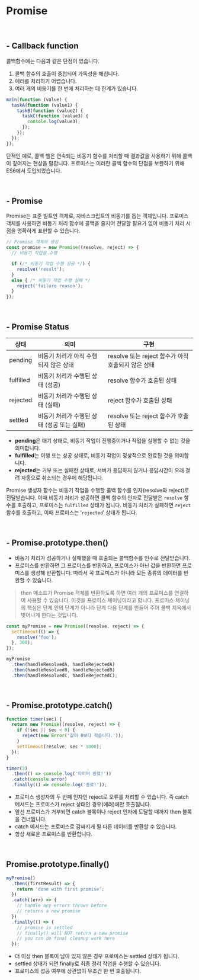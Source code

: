 # Promise

<br/>

## - Callback function

콜백함수에는 다음과 같은 단점이 있습니다.

1. 콜백 함수의 호출이 중첩되어 가독성을 해칩니다.
2. 에러를 처리하기 어렵습니다.
3. 여러 개의 비동기를 한 번에 처리하는 데 한계가 있습니다.

```js
main(function (value) {
  taskA(function (value1) {
    taskB(function (value2) {
      taskC(function (value3) {
        console.log(value3);
      });
    });
  });
});
```

단적인 예로, 콜백 헬은 연속되는 비동기 함수를 처리할 때 결과값을 사용하기 위해 콜백이 깊어지는 현상을 말합니다.
프로미스는 이러한 콜백 함수의 단점을 보완하기 위해 ES6에서 도입되었습니다.

<br/>

## - Promise

Promise는 표준 빌트인 객체로, 자바스크립트의 비동기를 돕는 객체입니다.
프로미스 객체를 사용하면 비동기 처리 함수에 콜백을 줄지어 전달할 필요가 없어 비동기 처리 시점을 명확하게 표현할 수 있습니다.

```js
// Promise 객체의 생성
const promise = new Promise((resolve, reject) => {
  // 비동기 작업을 수행

  if (/* 비동기 작업 수행 성공 */) {
    resolve('result');
  }
  else { /* 비동기 작업 수행 실패 */
    reject('failure reason');
  }
});
```

<br/>

## - Promise Status

| 상태      | 의미                                       | 구현                                               |
| --------- | ------------------------------------------ | -------------------------------------------------- |
| pending   | 비동기 처리가 아직 수행되지 않은 상태      | resolve 또는 reject 함수가 아직 호출되지 않은 상태 |
| fulfilled | 비동기 처리가 수행된 상태 (성공)           | resolve 함수가 호출된 상태                         |
| rejected  | 비동기 처리가 수행된 상태 (실패)           | reject 함수가 호출된 상태                          |
| settled   | 비동기 처리가 수행된 상태 (성공 또는 실패) | resolve 또는 reject 함수가 호출된 상태             |

- **pending**은 대기 상태로, 비동기 작업이 진행중이거나 작업을 실행할 수 없는 것을 의미합니다.
- **fulfilled**는 이행 또는 성공 상태로, 비동기 작업이 정상적으로 완료된 것을 의미합니다.
- **rejected**는 거부 또는 실패한 상태로, 서버가 응답하지 않거나 응답시간이 오래 걸려 자동으로 취소되는 경우에 해당됩니다.

Promise 생성자 함수는 비동기 작업을 수행할 콜백 함수를 인자(resolve와 reject)로 전달받습니다. 이때 비동기 처리가 성공하면 콜백 함수의 인자로 전달받은 `resolve` 함수를 호출하고, 프로미스는 `fulfilled` 상태가 됩니다. 비동기 처리가 실패하면 `reject` 함수를 호출하고, 이때 프로미스는 ‘`rejected`’ 상태가 됩니다.

<br/>

## - Promise.prototype.then()

- 비동기 처리가 성공하거나 실패했을 때 호출되는 콜백함수를 인수로 전달받습니다.
- 프로미스를 반환하면 그 프로미스를 반환하고, 프로미스가 아닌 값을 반환하면 프로미스를 생성해 반환합니다. 따라서 꼭 프로미스가 아니라 모든 종류의 데이터를 반환할 수 있습니다.

> then 메소드가 Promise 객체를 반환하도록 하면 여러 개의 프로미스를 연결하여 사용할 수 있습니다. 이것을 프로미스 체이닝이라고 합니다. 프로미스 체이닝의 핵심은 단계 안의 단계가 아니라 단계 다음 단계를 만들어 주어 콜백 지옥에서 벗어나게 한다는 것입니다.

```js
const myPromise = new Promise((resolve, reject) => {
  setTimeout(() => {
    resolve('foo');
  }, 300);
});

myPromise
  .then(handleResolvedA, handleRejectedA)
  .then(handleResolvedB, handleRejectedB)
  .then(handleResolvedC, handleRejectedC);
```

<br/>

## - Promise.prototype.catch()

```js
function timer(sec) {
  return new Promise((resolve, reject) => {
    if (!sec || sec < 0) {
      reject(new Error('값이 0보다 작습니다.'));
    }
    setTimeout(resolve, sec * 1000);
  });
}

timer(3)
  .then(() => console.log('타이머 완료!'))
  .catch(console.error)
  .finally(() => console.log('종료!'));
```

- 프로미스 생성자의 두 번째 인자인 reject로 오류를 처리할 수 있습니다. 즉 catch 메서드는 프로미스가 reject 상태인 경우(에러)에만 호출됩니다.
- 앞선 프로미스가 거부되면 catch 블록이나 reject 인자에 도달할 때까지 then 블록을 건너뜁니다.
- catch 메서드는 프로미스로 감싸지게 될 다른 데이터를 반환할 수 있습니다.
- 항상 새로운 프로미스를 반환합니다.

<br/>

## Promise.prototype.finally()

```js
myPromise()
  .then((firstResult) => {
    return 'done with first promise';
  })
  .catch((err) => {
    // handle any errors thrown before
    // returns a new promise
  })
  .finally(() => {
    // promise is settled
    // finally() will NOT return a new promise
    // you can do final cleanup work here
  });
```

- 더 이상 then 블록이 남아 있지 않은 경우 프로미스는 settled 상태가 됩니다.
- settled 상태가 되면 finally로 최종 정리 작업을 수행할 수 있습니다.
- 프로미스의 성공 여부에 상관없이 무조건 한 번 호출됩니다.

<br/>
